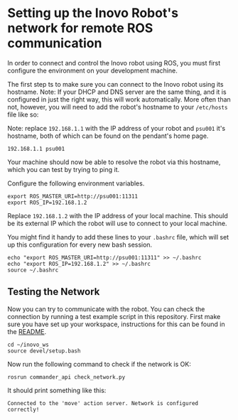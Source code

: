 # Setting up the Inovo Robot's network for remote ROS communication

In order to connect and control the Inovo robot using ROS, you must first configure the environment on your development machine.

The first step ts to make sure you can connect to the Inovo robot using its hostname.
Note: If your DHCP and DNS server are the same thing, and it is configured in just the right way, this will work automatically.
More often than not, however, you will need to add the robot's hostname to your `/etc/hosts` file like so:

Note: replace `192.168.1.1` with the IP address of your robot and `psu001` it's hostname, both of which can be found on the pendant's home page.
```
192.168.1.1 psu001
```

Your machine should now be able to resolve the robot via this hostname, which you can test by trying to ping it.

Configure the following environment variables.
```
export ROS_MASTER_URI=http://psu001:11311
export ROS_IP=192.168.1.2
```
Replace `192.168.1.2` with the IP address of your local machine. This should be its external IP which the robot will use to connect to your local machine.

You might find it handy to add these lines to your `.bashrc` file, which will set up this configuration for every new bash session.
```
echo "export ROS_MASTER_URI=http://psu001:11311" >> ~/.bashrc
echo "export ROS_IP=192.168.1.2" >> ~/.bashrc
source ~/.bashrc
```

## Testing the Network

Now you can try to communicate with the robot. You can check the connection by running a test example script in this repository.
First make sure you have set up your workspace, instructions for this can be found in the [README](../README.md).
```
cd ~/inovo_ws
source devel/setup.bash
```

Now run the following command to check if the network is OK:
```
rosrun commander_api check_network.py
```

It should print something like this:
```
Connected to the 'move' action server. Network is configured correctly!
```
